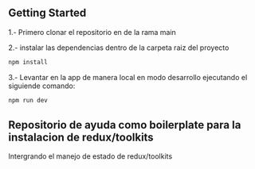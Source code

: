 

## Getting Started

1.- Primero clonar el repositorio en de la rama main


2.- instalar las dependencias dentro de la carpeta raiz del proyecto

```bash
npm install

```
3.- Levantar en la app de manera local en modo desarrollo  ejecutando el siguiende comando:

```bash
npm run dev
```

##  Repositorio de ayuda como boilerplate para la instalacion de redux/toolkits

Intergrando el manejo de estado de redux/toolkits
